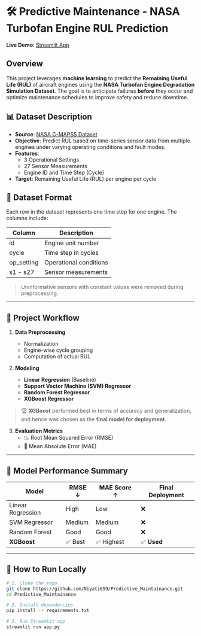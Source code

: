 # 🛠️ Predictive Maintenance - NASA Turbofan Engine RUL Prediction

 **Live Demo**: [Streamlit App](https://predictivemaintainance-u8iykyt5eepetw4fyjoafv.streamlit.app/)

##  Overview

This project leverages **machine learning** to predict the **Remaining Useful Life (RUL)** of aircraft engines using the **NASA Turbofan Engine Degradation Simulation Dataset**. The goal is to anticipate failures **before** they occur and optimize maintenance schedules to improve safety and reduce downtime.

## 📊 Dataset Description

- **Source**: [NASA C-MAPSS Dataset](https://www.nasa.gov/content/prognostics-center-of-excellence-data-set-repository)
- **Objective**: Predict RUL based on time-series sensor data from multiple engines under varying operating conditions and fault modes.
- **Features**:
  - 3 Operational Settings
  - 27 Sensor Measurements
  - Engine ID and Time Step (Cycle)
- **Target**: Remaining Useful Life (RUL) per engine per cycle

## 📂 Dataset Format

Each row in the dataset represents one time step for one engine. The columns include:

| Column     | Description               |
|------------|---------------------------|
| id         | Engine unit number        |
| cycle      | Time step in cycles       |
| op_setting | Operational conditions    |
| s1 - s27   | Sensor measurements       |

>  Uninformative sensors with constant values were removed during preprocessing.

---

## 🧪 Project Workflow

1. **Data Preprocessing**
   - Normalization
   - Engine-wise cycle grouping
   - Computation of actual RUL


2. **Modeling**
   - **Linear Regression** (Baseline)
   - **Support Vector Machine (SVM) Regressor**
   - **Random Forest Regressor**
   - **XGBoost Regressor**

> 🏆 **XGBoost** performed best in terms of accuracy and generalization, and hence was chosen as the **final model for deployment**.

3. **Evaluation Metrics**
   - 📉 Root Mean Squared Error (RMSE)
   - 🔁 Mean Absolute Error (MAE)

---

## 🧠 Model Performance Summary

| Model              | RMSE ↓ | MAE Score ↑ | Final Deployment |
|-------------------|--------|------------|------------------|
| Linear Regression | High   | Low        | ❌               |
| SVM Regressor     | Medium | Medium     | ❌               |
| Random Forest     | Good   | Good       | ❌               |
| **XGBoost**       | ✅ Best | ✅ Highest | ✅ **Used**      |

---

## 🚀 How to Run Locally

```bash
# 1. Clone the repo
git clone https://github.com/Niyati659/Predictive_Maintainance.git
cd Predictive_Maintainance

# 2. Install dependencies
pip install -r requirements.txt

# 3. Run Streamlit app
streamlit run app.py
